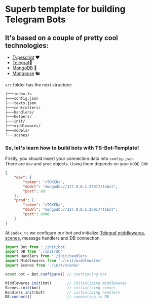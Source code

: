 # Superb template for building Telegram Bots
## It's based on a couple of pretty cool technologies:
* [Typescript](https://www.typescriptlang.org) ❤
* [Telegraf](https://telegraf.js.org)📡
* [MongoDB](https://www.mongodb.com/what-is-mongodb) 🔮
* [Mongoose](https://github.com/Automattic/mongoose/) 🐿️

`src` folder has the next structure:  
```bash
├───index.ts
├───config.json
├───texts.json
├───controllers/
├───handlers/
├───helpers/
├───init/
├───middlewares/
├───models/
└───scenes/
```
### So, let's learn how to build bots with TS-Bot-Template!
Firstly, you should insert your connection data into `config.json`  
There are `dev` and `prod` objects. Using them depends on your `NODE_ENV`
```json
{
    "dev": {
        "token": "<TOKEN>",
        "dbUrl": "mongodb://127.0.0.1:27017/tsbot",
        "port": 80
    },
    "prod": {
        "token": "<TOKEN>",
        "dbUrl": "mongodb://127.0.0.1:27017/tsbot",
        "port": 8080
    }
}
```
At `index.ts` we configure our bot and initialize [Telegraf middlewares](https://telegraf.js.org/#/?id=middleware), [scenes](https://telegraf.js.org/#/?id=stage), message handlers and DB connection.

```typescript
import Bot from './init/bot'
import DB from './init/db'
import Handlers from './init/handlers'
import Middlewares from './init/middlewares'
import Scenes from './init/scenes'

const bot = Bot.configure() // configuring bot

Middlewares.init(bot)       // initializing middlewares
Scenes.init(bot)            // initializing scenes
Handlers.init(bot)          // initializing handlers
DB.connect()                // connecting to DB
```
